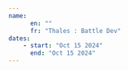 ```yaml
---
name: 
      en: ""
      fr: "Thales : Battle Dev"
dates:
    - start: "Oct 15 2024"
      end: "Oct 15 2024"
---
```


